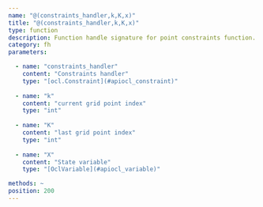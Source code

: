 ```yaml
---
name: "@(constraints_handler,k,K,x)"
title: "@(constraints_handler,k,K,x)"
type: function
description: Function handle signature for point constraints function.
category: fh
parameters: 

  - name: "constraints_handler"
    content: "Constraints handler"
    type: "[ocl.Constraint](#apiocl_constraint)"
    
  - name: "k"
    content: "current grid point index"
    type: "int"
    
  - name: "K"
    content: "last grid point index"
    type: "int"
    
  - name: "X"
    content: "State variable"
    type: "[OclVariable](#apiocl_variable)"

methods: ~
position: 200
---
```

